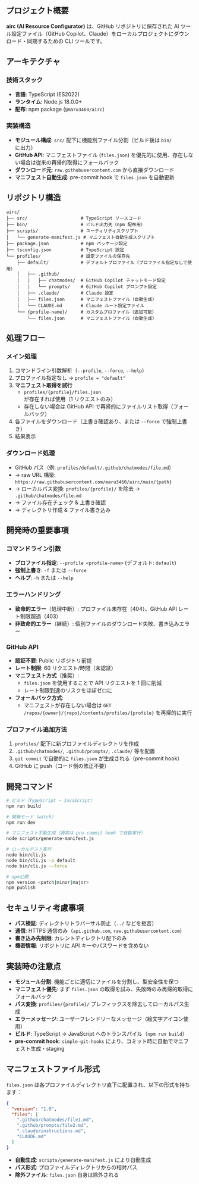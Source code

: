 ## プロジェクト概要

**airc (AI Resource Configurator)** は、GitHub リポジトリに保存された AI ツール設定ファイル（GitHub Copilot、Claude）をローカルプロジェクトにダウンロード・同期するための CLI ツールです。

## アーキテクチャ

### 技術スタック

- **言語**: TypeScript (ES2022)
- **ランタイム**: Node.js 18.0.0+
- **配布**: npm package (`@maru3460/airc`)

### 実装構造

- **モジュール構成**: `src/` 配下に機能別ファイル分割（ビルド後は `bin/` に出力）
- **GitHub API**: マニフェストファイル (`files.json`) を優先的に使用、存在しない場合は従来の再帰的取得にフォールバック
- **ダウンロード元**: `raw.githubusercontent.com` から直接ダウンロード
- **マニフェスト自動生成**: pre-commit hook で `files.json` を自動更新

## リポジトリ構造

```
airc/
├── src/                    # TypeScript ソースコード
├── bin/                    # ビルド出力先（npm 配布用）
├── scripts/                # ユーティリティスクリプト
│   └── generate-manifest.js # マニフェスト自動生成スクリプト
├── package.json            # npm パッケージ設定
├── tsconfig.json           # TypeScript 設定
└── profiles/               # 設定ファイルの保存先
    ├── default/            # デフォルトプロファイル（プロファイル指定なしで使用）
    │   ├── .github/
    │   │   ├── chatmodes/  # GitHub Copilot チャットモード設定
    │   │   └── prompts/    # GitHub Copilot プロンプト設定
    │   ├── .claude/        # Claude 設定
    │   ├── files.json      # マニフェストファイル（自動生成）
    │   └── CLAUDE.md       # Claude ルート設定ファイル
    └── {profile-name}/     # カスタムプロファイル（追加可能）
        └── files.json      # マニフェストファイル（自動生成）
```

## 処理フロー

### メイン処理

1. コマンドライン引数解析（`--profile`, `--force`, `--help`）
2. プロファイル指定なし → `profile = "default"`
3. **マニフェスト取得を試行**
   - `profiles/{profile}/files.json` が存在すれば使用（1 リクエストのみ）
   - 存在しない場合は GitHub API で再帰的にファイルリスト取得（フォールバック）
4. 各ファイルをダウンロード（上書き確認あり、または `--force` で強制上書き）
5. 結果表示

### ダウンロード処理

- GitHub パス（例: `profiles/default/.github/chatmodes/file.md`）
- → raw URL 構築: `https://raw.githubusercontent.com/maru3460/airc/main/{path}`
- → ローカルパス変換: `profiles/{profile}/` を除去 → `.github/chatmodes/file.md`
- → ファイル存在チェック & 上書き確認
- → ディレクトリ作成 & ファイル書き込み

## 開発時の重要事項

### コマンドライン引数

- **プロファイル指定**: `--profile <profile-name>` (デフォルト: `default`)
- **強制上書き**: `-f` または `--force`
- **ヘルプ**: `-h` または `--help`

### エラーハンドリング

- **致命的エラー**（処理中断）: プロファイル未存在（404）、GitHub API レート制限超過（403）
- **非致命的エラー**（継続）: 個別ファイルのダウンロード失敗、書き込みエラー

### GitHub API

- **認証不要**: Public リポジトリ前提
- **レート制限**: 60 リクエスト/時間（未認証）
- **マニフェスト方式**（推奨）:
  - `files.json` を使用することで API リクエストを 1 回に削減
  - レート制限到達のリスクをほぼゼロに
- **フォールバック方式**:
  - マニフェストが存在しない場合は `GET /repos/{owner}/{repo}/contents/profiles/{profile}` を再帰的に実行

### プロファイル追加方法

1. `profiles/` 配下に新プロファイルディレクトリを作成
2. `.github/chatmodes/`, `.github/prompts/`, `.claude/` 等を配置
3. `git commit` で自動的に `files.json` が生成される（pre-commit hook）
4. GitHub に push（コード側の修正不要）

## 開発コマンド

```bash
# ビルド（TypeScript → JavaScript）
npm run build

# 開発モード（watch）
npm run dev

# マニフェスト手動生成（通常は pre-commit hook で自動実行）
node scripts/generate-manifest.js

# ローカルテスト実行
node bin/cli.js
node bin/cli.js -p default
node bin/cli.js --force

# npm公開
npm version <patch|minor|major>
npm publish
```

## セキュリティ考慮事項

- **パス検証**: ディレクトリトラバーサル防止（`../` などを拒否）
- **通信**: HTTPS 通信のみ（`api.github.com`, `raw.githubusercontent.com`）
- **書き込み先制限**: カレントディレクトリ配下のみ
- **機密情報**: リポジトリに API キーやパスワードを含めない

## 実装時の注意点

- **モジュール分割**: 機能ごとに適切にファイルを分割し、型安全性を保つ
- **マニフェスト優先**: まず `files.json` の取得を試み、失敗時のみ再帰的取得にフォールバック
- **パス変換**: `profiles/{profile}/` プレフィックスを除去してローカルパス生成
- **エラーメッセージ**: ユーザーフレンドリーなメッセージ（絵文字アイコン使用）
- **ビルド**: TypeScript → JavaScript へのトランスパイル（`npm run build`）
- **pre-commit hook**: `simple-git-hooks` により、コミット時に自動でマニフェスト生成・staging

## マニフェストファイル形式

`files.json` は各プロファイルディレクトリ直下に配置され、以下の形式を持ちます：

```json
{
  "version": "1.0",
  "files": [
    ".github/chatmodes/file1.md",
    ".github/prompts/file2.md",
    ".claude/instructions.md",
    "CLAUDE.md"
  ]
}
```

- **自動生成**: `scripts/generate-manifest.js` により自動生成
- **パス形式**: プロファイルディレクトリからの相対パス
- **除外ファイル**: `files.json` 自身は除外される
